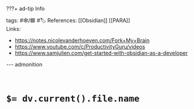 ???+ ad-tip Info

tags: #🕸️/🟦 #🏷️
References: [[Obsidian]] [[PARA]]  
Links:

- https://notes.nicolevanderhoeven.com/Fork+My+Brain
- https://www.youtube.com/c/ProductivityGuru/videos
- https://www.samjulien.com/get-started-with-obsidian-as-a-developer

--- admonition

<br>

# `$= dv.current().file.name`
